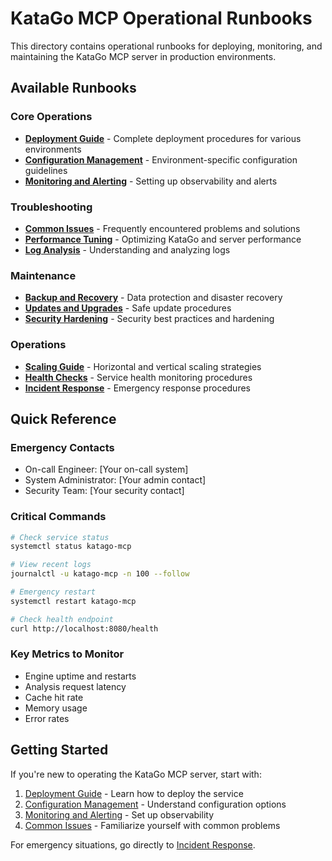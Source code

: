 # KataGo MCP Operational Runbooks

This directory contains operational runbooks for deploying, monitoring, and maintaining the KataGo MCP server in production environments.

## Available Runbooks

### Core Operations
- [**Deployment Guide**](deployment.md) - Complete deployment procedures for various environments
- [**Configuration Management**](configuration.md) - Environment-specific configuration guidelines
- [**Monitoring and Alerting**](monitoring.md) - Setting up observability and alerts

### Troubleshooting
- [**Common Issues**](troubleshooting.md) - Frequently encountered problems and solutions
- [**Performance Tuning**](performance-tuning.md) - Optimizing KataGo and server performance
- [**Log Analysis**](log-analysis.md) - Understanding and analyzing logs

### Maintenance
- [**Backup and Recovery**](backup-recovery.md) - Data protection and disaster recovery
- [**Updates and Upgrades**](updates.md) - Safe update procedures
- [**Security Hardening**](security.md) - Security best practices and hardening

### Operations
- [**Scaling Guide**](scaling.md) - Horizontal and vertical scaling strategies
- [**Health Checks**](health-checks.md) - Service health monitoring procedures
- [**Incident Response**](incident-response.md) - Emergency response procedures

## Quick Reference

### Emergency Contacts
- On-call Engineer: [Your on-call system]
- System Administrator: [Your admin contact]
- Security Team: [Your security contact]

### Critical Commands
```bash
# Check service status
systemctl status katago-mcp

# View recent logs
journalctl -u katago-mcp -n 100 --follow

# Emergency restart
systemctl restart katago-mcp

# Check health endpoint
curl http://localhost:8080/health
```

### Key Metrics to Monitor
- Engine uptime and restarts
- Analysis request latency
- Cache hit rate
- Memory usage
- Error rates

## Getting Started

If you're new to operating the KataGo MCP server, start with:

1. [Deployment Guide](deployment.md) - Learn how to deploy the service
2. [Configuration Management](configuration.md) - Understand configuration options
3. [Monitoring and Alerting](monitoring.md) - Set up observability
4. [Common Issues](troubleshooting.md) - Familiarize yourself with common problems

For emergency situations, go directly to [Incident Response](incident-response.md).